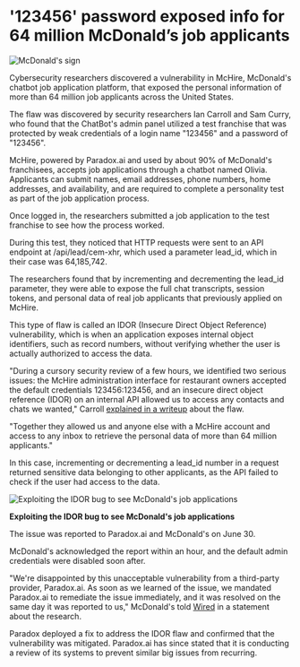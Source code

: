 # '123456' password exposed info for 64 million McDonald’s job applicants

![McDonald's sign](https://www.bleepstatic.com/content/hl-images/2024/03/15/mcdonalds-sign.jpg)

Cybersecurity researchers discovered a vulnerability in McHire, McDonald's chatbot job application platform, that exposed the personal information of more than 64 million job applicants across the United States.

The flaw was discovered by security researchers Ian Carroll and Sam Curry, who found that the ChatBot's admin panel utilized a test franchise that was protected by weak credentials of a login name "123456" and a password of "123456".

McHire, powered by Paradox.ai and used by about 90% of McDonald's franchisees, accepts job applications through a chatbot named Olivia. Applicants can submit names, email addresses, phone numbers, home addresses, and availability, and are required to complete a personality test as part of the job application process.

Once logged in, the researchers submitted a job application to the test franchise to see how the process worked.

During this test, they noticed that HTTP requests were sent to an API endpoint at /api/lead/cem-xhr, which used a parameter lead\_id, which in their case was 64,185,742.

The researchers found that by incrementing and decrementing the lead\_id parameter, they were able to expose the full chat transcripts, session tokens, and personal data of real job applicants that previously applied on McHire.

This type of flaw is called an IDOR (Insecure Direct Object Reference) vulnerability, which is when an application exposes internal object identifiers, such as record numbers, without verifying whether the user is actually authorized to access the data.

"During a cursory security review of a few hours, we identified two serious issues: the McHire administration interface for restaurant owners accepted the default credentials 123456:123456, and an insecure direct object reference (IDOR) on an internal API allowed us to access any contacts and chats we wanted," Carroll [explained in a writeup](https://ian.sh/mcdonalds) about the flaw.

"Together they allowed us and anyone else with a McHire account and access to any inbox to retrieve the personal data of more than 64 million applicants."

In this case, incrementing or decrementing a lead\_id number in a request returned sensitive data belonging to other applicants, as the API failed to check if the user had access to the data.

![Exploiting the IDOR bug to see McDonald's job applications](https://www.bleepstatic.com/images/news/security/m/mchire/idor-vulnerability/mchire-idor.jpg)

**Exploiting the IDOR bug to see McDonald's job applications**

The issue was reported to Paradox.ai and McDonald's on June 30.

McDonald's acknowledged the report within an hour, and the default admin credentials were disabled soon after.

"We're disappointed by this unacceptable vulnerability from a third-party provider, Paradox.ai. As soon as we learned of the issue, we mandated Paradox.ai to remediate the issue immediately, and it was resolved on the same day it was reported to us," McDonald's told [Wired](https://www.wired.com/story/mcdonalds-ai-hiring-chat-bot-paradoxai/) in a statement about the research.

Paradox deployed a fix to address the IDOR flaw and confirmed that the vulnerability was mitigated. Paradox.ai has since stated that it is conducting a review of its systems to prevent similar big issues from recurring.